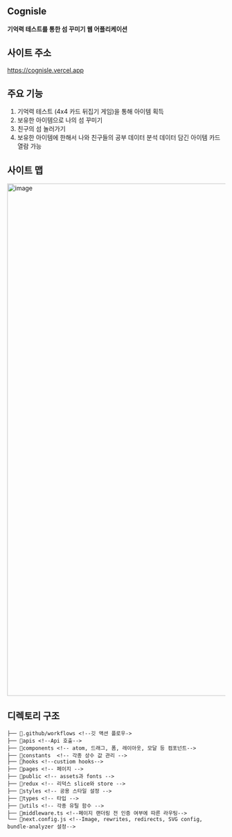 ## Cognisle
**기억력 테스트를 통한 섬 꾸미기 웹 어플리케이션**

## 사이트 주소
https://cognisle.vercel.app

## 주요 기능
1. 기억력 테스트 (4x4 카드 뒤집기 게임)을 통해 아이템 획득
2. 보유한 아이템으로 나의 섬 꾸미기
3. 친구의 섬 놀러가기
4. 보유한 아이템에 한해서 나와 친구들의 공부 데이터 분석 데이터 담긴 아이템 카드 열람 가능

## 사이트 맵
<img width="1182" alt="image" src="https://github.com/JangAyeon/Cognisle/assets/67853616/1476970c-51bd-430c-ba61-6bdce494b959">


## 디렉토리 구조

```
├── 📑.github/workflows <!--깃 액션 플로우->
├── 📁apis <!--Api 호출-->
├── 📁components <!-- atom, 드래그, 폼, 레이아웃, 모달 등 컴포넌트-->
├── 📁constants  <!-- 각종 상수 값 관리 -->
├── 📁hooks <!--custiom hooks-->
├── 📁pages <!-- 페이지 -->
├── 📁public <!-- assets과 fonts -->
├── 📁redux <!-- 리덕스 slice와 store -->
├── 📁styles <!-- 공용 스타일 설정 -->
├── 📁types <!-- 타입 -->
├── 📁utils <!-- 각종 유틸 함수 -->
├── 📑middleware.ts <!--페이지 랜더링 전 인증 여부에 따른 라우팅-->
└── 📑next.config.js <!--Image, rewrites, redirects, SVG config, bundle-analyzer 설정-->
```
